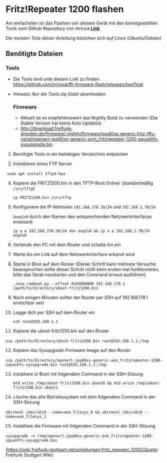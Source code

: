 # Fritz!Repeater 1200 flashen

Am einfachsten ist das Flashen von diesem Ger&auml;t mit den bereitgestellten Tools vom Github Repository von mrtuxa [**Link**](https://github.com/mrtuxa/ffl-firmware-flash/releases/tag/final)

*Die meisten Teile dieser Anleitung beziehen sich auf Linux (Ubuntu/Debian)*



## Ben&ouml;tigte Dateien

  ### Tools

- Die Tools sind unte diesem Link zu finden: https://github.com/mrtuxa/ffl-firmware-flash/releases/tag/final

- Hinweis:  *Nur die Tools.zip Datei downloaden*

  

  ### Firmware

  - Aktuell ist es empfehlenswert das Nightly Build zu verwenden (Die Stable Version hat keine Auto Updates)
  - http://download.freifunk-dresden.de/firmware/.nightly/firmware/ipq40xx.generic.fritz-tffs-nand/openwrt-ipq40xx-generic-avm_fritzrepeater-1200-squashfs-sysupgrade.bin

  

1. Ben&ouml;tigte Tools in ein beliebiges Verzeichnis entpacken

2. Installieren eines FTP Server

   

​		`sudo apt install tftpd-hpa`

4. Kopiere die FRITZ1200.bin in den TFTP-Root Ordner (standartm&auml;ßig `/srv/tftp`)

   `cp FRITZ1200.bin /srv/tftp`

5. Konfiguriere die IP-Adressen `192.168.178.10/24` und `192.168.1.70/24`

   (`enp2s0` durch den Namen des entsprechenden Netzwerkinterfaces ersetzen)

   `ip a a 192.168.178.10/24 dev enp2s0 && ip a a 192.168.1.70/24 enp2s0`

6. Verbinde den PC mit dem Router und schalte ihn ein

7. Warte bis ein Link auf dem Netzwerkinterface erkannt wird

8. Starte U-Boot auf dem Router (Dieser Schritt kann mehrere Versuche beanspruchen sollte dieser Schritt nicht beim ersten mal funktionieren, bitte das Ger&auml;t neustarten und den Command erneut ausf&uuml;hren)

   `./eva_ramboot.py --offset 0x85000000 192.168.178.1 /path/to/directory/uboot-fritz1200.bin`

9. Nach einigen Minuten sollter der Router per SSH auf 192.168.178.1 erreichbar sein

10. Logge dich per SSH auf dem Router ein

    `ssh root@192.168.1.1`

11. Kopiere die uboot-fritz1200.bin auf den Router

​      `scp /path/to/directory/uboot-fritz1200.bin root@192.168.1.1:/tmp`



12. Kopiere das Sysupgrade-Firmware Image auf den Router

​      `scp /path/to/directory/openwrt-ipq40xx-generic-avm_fritzrepeater-1200-squashfs-sysupgrade.bin root@192.168.1.1:/tmp`

13. Installiere U-Boot mit folgendem Command in der SSH-Sitzung

    `mtd write /tmp/uboot-fritz1200.bin uboot0 && mtd write /tmp/uboot-fritz1200.bin uboot1`

14. L&ouml;sche das alte Betriebssystem mit dem folgendem Command in der SSH-Sitzung

​      `ubirmvol /dev/ubi0 --name=avm_filesys_0 && ubirmvol /dev/ubi0 --name=avm_filesys_1` 



15. Installiere die Firmware mit folgendem Command in der SSH-Sitzung

​      `sysupgrade -n /tmp/openwrt-ipq40xx-generic-avm_fritzrepeater-1200-squashfs-sysupgrade.bin`


[https://wiki.freifunk-stuttgart.net/anleitungen:fritz_repeater_1200](Quelle: Freifunk Stuttgart Wiki)

